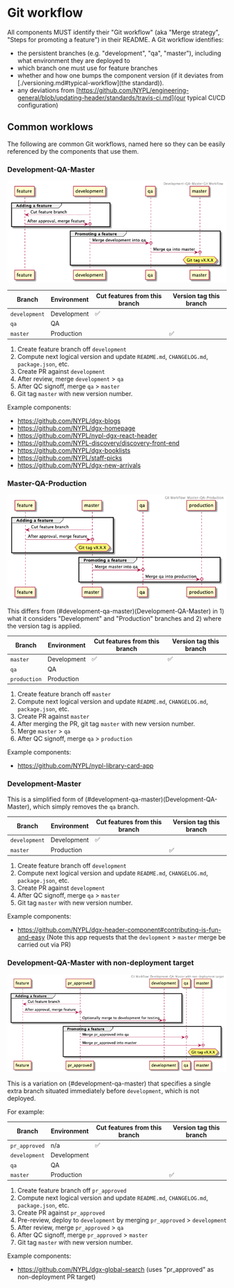 # Git workflow

All components MUST identify their "Git workflow" (aka "Merge strategy", "Steps for promoting a feature") in their README. A Git workflow identifies:

 * the persistent branches (e.g. "development", "qa", "master"), including what environment they are deployed to
 * which branch one must use for feature branches
 * whether and how one bumps the component version (if it deviates from [./versioning.md#typical-workflow](the standard)).
 * any deviations from [https://github.com/NYPL/engineering-general/blob/updating-header/standards/travis-ci.md](our typical CI/CD configuration)

## Common worklows

The following are common Git workflows, named here so they can be easily referenced by the components that use them.

### Development-QA-Master

![Git Workflow: Development-QA-Master diagram](./assets/git-workflow-development-qa-master.png)

| Branch        | Environment | Cut features from this branch | Version tag this branch |
|---------------|-------------|-------------------------------|-------------------------|
| `development` | Development | ✅                            |                         |
| `qa`          | QA          |                               |                         |
| `master`      | Production  |                               | ✅                      |

1. Create feature branch off `development`
1. Compute next logical version and update `README.md`, `CHANGELOG.md`, `package.json`, etc.
1. Create PR against `development`
1. After review, merge `development` > `qa`
1. After QC signoff, merge `qa` > `master`
1. Git tag `master` with new version number.

Example components:
 * https://github.com/NYPL/dgx-blogs
 * https://github.com/NYPL/dgx-homepage
 * https://github.com/NYPL/nypl-dgx-react-header
 * https://github.com/NYPL-discovery/discovery-front-end
 * https://github.com/NYPL/dgx-booklists
 * https://github.com/NYPL/staff-picks
 * https://github.com/NYPL/dgx-new-arrivals

### Master-QA-Production

![Git Workflow: Master-QA-Production diagram](./assets/git-workflow-master-qa-production.png)

This differs from (#development-qa-master)(Development-QA-Master) in 1) what it considers "Development" and "Production" branches and 2) where the version tag is applied.

| Branch        | Environment | Cut features from this branch | Version tag this branch |
|---------------|-------------|-------------------------------|-------------------------|
| `master`      | Development | ✅                            | ✅                      |
| `qa`          | QA          |                               |                         |
| `production`  | Production  |                               |                         |

1. Create feature branch off `master`
1. Compute next logical version and update `README.md`, `CHANGELOG.md`, `package.json`, etc.
1. Create PR against `master`
1. After merging the PR, git tag `master` with new version number.
1. Merge `master` > `qa`
1. After QC signoff, merge `qa` > `production`

Example components:
 * https://github.com/NYPL/nypl-library-card-app

### Development-Master

This is a simplified form of (#development-qa-master)(Development-QA-Master), which simply removes the `qa` branch.

| Branch        | Environment | Cut features from this branch | Version tag this branch |
|---------------|-------------|-------------------------------|-------------------------|
| `development` | Development | ✅                            |                         |
| `master`      | Production  |                               | ✅                      |

1. Create feature branch off `development`
1. Compute next logical version and update `README.md`, `CHANGELOG.md`, `package.json`, etc.
1. Create PR against `development`
1. After QC signoff, merge `qa` > `master`
1. Git tag `master` with new version number.

Example components:
 * https://github.com/NYPL/dgx-header-component#contributing-is-fun-and-easy (Note this app requests that the `devlopment` > `master` merge be carried out via PR)

### Development-QA-Master with non-deployment target

![Git Workflow: Master-QA-Production diagram](./assets/git-workflow-development-qa-master-with-non-deployment-target.png)

This is a variation on (#development-qa-master) that specifies a single extra branch situated immediately before `development`, which is not deployed.

For example:

| Branch        | Environment | Cut features from this branch | Version tag this branch |
|---------------|-------------|-------------------------------|-------------------------|
| `pr_approved` | n/a         | ✅                            |                         |
| `development` | Development |                               |                         |
| `qa`          | QA          |                               |                         |
| `master`      | Production  |                               | ✅                      |

1. Create feature branch off `pr_approved`
1. Compute next logical version and update `README.md`, `CHANGELOG.md`, `package.json`, etc.
1. Create PR against `pr_approved`
1. Pre-review, deploy to `development` by merging `pr_approved` > `development`
1. After review, merge `pr_approved` > `qa`
1. After QC signoff, merge `pr_approved` > `master`
1. Git tag `master` with new version number.


Example components:
 * https://github.com/NYPL/dgx-global-search (uses "pr_approved" as non-deployment PR target)
